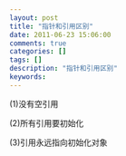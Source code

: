 ```yaml
---
layout: post
title: "指针和引用区别"
date: 2011-06-23 15:06:00 
comments: true
categories: []
tags: []
description: "指针和引用区别"
keywords: 
---
```



 
  (1)没有空引用
 
 
  (2)所有引用要初始化
 
 
  (3)引用永远指向初始化对象
 


